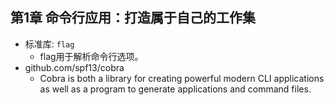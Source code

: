 ## 第1章 命令行应用：打造属于自己的工作集
- 标准库: `flag`
	- flag用于解析命令行选项。
- github.com/spf13/cobra
	- Cobra is both a library for creating powerful modern CLI applications as well as a program to generate applications and command files.
